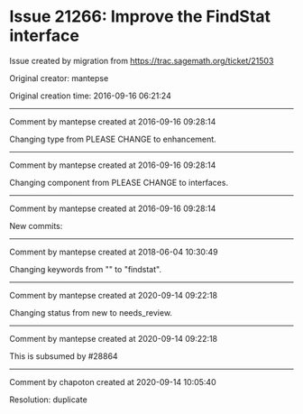 # Issue 21266: Improve the FindStat interface

Issue created by migration from https://trac.sagemath.org/ticket/21503

Original creator: mantepse

Original creation time: 2016-09-16 06:21:24




---

Comment by mantepse created at 2016-09-16 09:28:14

Changing type from PLEASE CHANGE to enhancement.


---

Comment by mantepse created at 2016-09-16 09:28:14

Changing component from PLEASE CHANGE to interfaces.


---

Comment by mantepse created at 2016-09-16 09:28:14

New commits:


---

Comment by mantepse created at 2018-06-04 10:30:49

Changing keywords from "" to "findstat".


---

Comment by mantepse created at 2020-09-14 09:22:18

Changing status from new to needs_review.


---

Comment by mantepse created at 2020-09-14 09:22:18

This is subsumed by #28864


---

Comment by chapoton created at 2020-09-14 10:05:40

Resolution: duplicate
